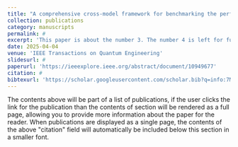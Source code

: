 ```yaml
---
title: "A comprehensive cross-model framework for benchmarking the performance of quantum hamiltonian simulations"
collection: publications
category: manuscripts
permalink: #
excerpt: 'This paper is about the number 3. The number 4 is left for future work.'
date: 2025-04-04
venue: 'IEEE Transactions on Quantum Engineering'
slidesurl: #
paperurl: 'https://ieeexplore.ieee.org/abstract/document/10949677'
citation: #
bibtexurl: 'https://scholar.googleusercontent.com/scholar.bib?q=info:7M5j1Iu4CW0J:scholar.google.com/&output=citation&scisdr=ClFwGRsOEIuy7qJ709Q:AFWwaeYAAAAAaBV9y9Sy54Ei5b3sdTaJbJrMeTg&scisig=AFWwaeYAAAAAaBV9y0RxtLfnddcMtpn8EbbRidY&scisf=4&ct=citation&cd=-1&hl=en'
---
```


The contents above will be part of a list of publications, if the user clicks the link for the publication than the contents of section will be rendered as a full page, allowing you to provide more information about the paper for the reader. When publications are displayed as a single page, the contents of the above "citation" field will automatically be included below this section in a smaller font.
